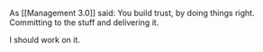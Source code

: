 As [[Management 3.0]] said:
You build trust, by doing things right.
Committing to the stuff and delivering it.

I should work on it.